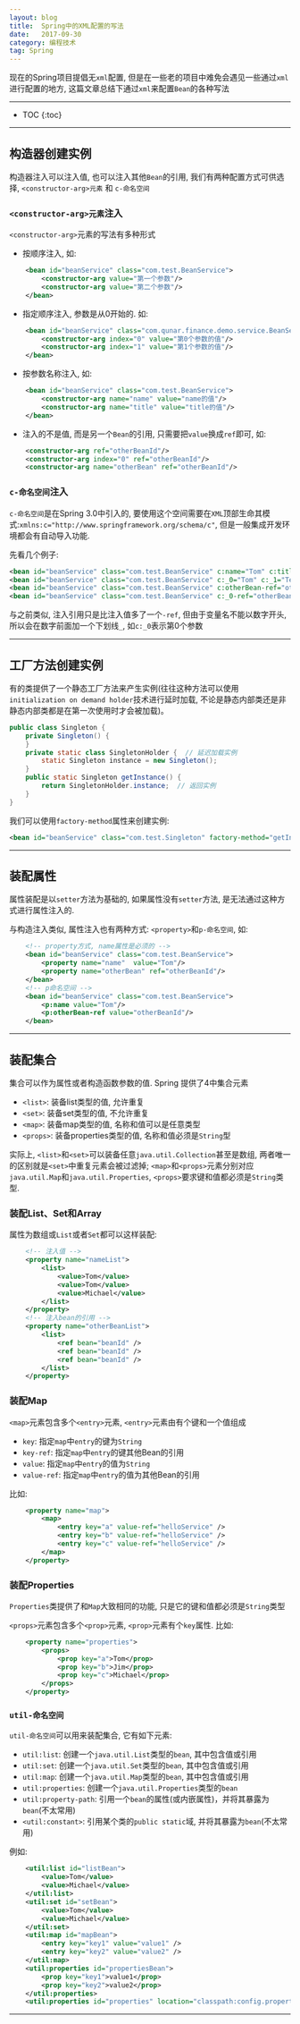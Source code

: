 ```yaml
---
layout: blog
title:  Spring中的XML配置的写法
date:   2017-09-30
category: 编程技术
tag: Spring
---
```


现在的Spring项目提倡无`xml`配置, 但是在一些老的项目中难免会遇见一些通过`xml`进行配置的地方, 这篇文章总结下通过`xml`来配置`Bean`的各种写法

*****

* TOC
{:toc}

*****

## 构造器创建实例
构造器注入可以注入值, 也可以注入其他`Bean`的引用, 我们有两种配置方式可供选择, `<constructor-arg>元素` 和 `c-命名空间`

### `<constructor-arg>元素`注入
`<constructor-arg>`元素的写法有多种形式

* 按顺序注入, 如:

~~~xml
    <bean id="beanService" class="com.test.BeanService">
        <constructor-arg value="第一个参数"/>
        <constructor-arg value="第二个参数"/>
    </bean>
~~~

* 指定顺序注入, 参数是从0开始的. 如:

~~~xml
    <bean id="beanService" class="com.qunar.finance.demo.service.BeanService">
        <constructor-arg index="0" value="第0个参数的值"/>
        <constructor-arg index="1" value="第1个参数的值"/>
    </bean>
~~~

* 按参数名称注入, 如:

~~~xml
    <bean id="beanService" class="com.test.BeanService">
        <constructor-arg name="name" value="name的值"/>
        <constructor-arg name="title" value="title的值"/>
    </bean>
~~~

* 注入的不是值, 而是另一个`Bean`的引用, 只需要把`value`换成`ref`即可, 如:

~~~xml
    <constructor-arg ref="otherBeanId"/>
    <constructor-arg index="0" ref="otherBeanId"/>
    <constructor-arg name="otherBean" ref="otherBeanId"/>
~~~

### `c-命名空间`注入
`c-命名空间`是在Spring 3.0中引入的, 要使用这个空间需要在`XML`顶部生命其模式:`xmlns:c="http://www.springframework.org/schema/c"`, 但是一般集成开发环境都会有自动导入功能.

先看几个例子:

~~~xml
<bean id="beanService" class="com.test.BeanService" c:name="Tom" c:title="TestTitle" />
<bean id="beanService" class="com.test.BeanService" c:_0="Tom" c:_1="TestTitle" />
<bean id="beanService" class="com.test.BeanService" c:otherBean-ref="otherBeanId" />
<bean id="beanService" class="com.test.BeanService" c:_0-ref="otherBeanId" />
~~~

与之前类似, 注入引用只是比注入值多了一个`-ref`, 但由于变量名不能以数字开头, 所以会在数字前面加一个下划线`_`, 如`c:_0`表示第0个参数

*****

## 工厂方法创建实例
有的类提供了一个静态工厂方法来产生实例(往往这种方法可以使用`initialization on demand holder`技术进行延时加载, 不论是静态内部类还是非静态内部类都是在第一次使用时才会被加载)。

~~~java
public class Singleton {
    private Singleton() {
    }
    private static class SingletonHolder {  // 延迟加载实例
        static Singleton instance = new Singleton();
    }
    public static Singleton getInstance() {
        return SingletonHolder.instance;  // 返回实例
    }
}
~~~

我们可以使用`factory-method`属性来创建实例:

~~~xml
<bean id="beanService" class="com.test.Singleton" factory-method="getInstance" />
~~~

*****

## 装配属性
属性装配是以`setter`方法为基础的, 如果属性没有`setter`方法, 是无法通过这种方式进行属性注入的.

与构造注入类似, 属性注入也有两种方式: `<property>`和`p-命名空间`, 如:

~~~xml
    <!-- property方式, name属性是必须的 -->
    <bean id="beanService" class="com.test.BeanService">
        <property name="name"  value="Tom"/>
        <property name="otherBean" ref="otherBeanId"/>
    </bean>
    <!-- p命名空间 -->
    <bean id="beanService" class="com.test.BeanService">
        <p:name value="Tom"/>
        <p:otherBean-ref value="otherBeanId"/>
    </bean>
~~~

*****

## 装配集合
集合可以作为属性或者构造函数参数的值. Spring 提供了4中集合元素

* `<list>`: 装备list类型的值, 允许重复
* `<set>`: 装备set类型的值, 不允许重复
* `<map>`: 装备map类型的值, 名称和值可以是任意类型
* `<props>`: 装备properties类型的值, 名称和值必须是`String`型

实际上, `<list>`和`<set>`可以装备任意`java.util.Collection`甚至是数组, 两者唯一的区别就是`<set>`中重复元素会被过滤掉; `<map>`和`<props>`元素分别对应`java.util.Map`和`java.util.Properties`, `<props>`要求键和值都必须是`String`类型.

### 装配List、Set和Array
属性为数组或`List`或者`Set`都可以这样装配:

~~~xml
    <!-- 注入值 -->
    <property name="nameList">
        <list>
            <value>Tom</value>
            <value>Tom</value>
            <value>Michael</value>
        </list>
    </property>
    <!-- 注入bean的引用 -->
    <property name="otherBeanList">
        <list>
            <ref bean="beanId" />
            <ref bean="beanId" />
            <ref bean="beanId" />
        </list>
    </property>
~~~

### 装配Map

`<map>`元素包含多个`<entry>`元素, `<entry>`元素由有个键和一个值组成

* `key`: 指定`map`中`entry`的键为`String`
* `key-ref`: 指定`map`中`entry`的键其他Bean的引用
* `value`: 指定`map`中`entry`的值为`String`
* `value-ref`: 指定`map`中`entry`的值为其他Bean的引用

比如:

~~~xml
    <property name="map">
        <map>
            <entry key="a" value-ref="helloService" />
            <entry key="b" value-ref="helloService" />
            <entry key="c" value-ref="helloService" />
        </map>
    </property>
~~~

### 装配Properties
`Properties`类提供了和`Map`大致相同的功能, 只是它的键和值都必须是`String`类型

`<props>`元素包含多个`<prop>`元素, `<prop>`元素有个`key`属性. 比如:

~~~xml
    <property name="properties">
        <props>
            <prop key="a">Tom</prop>
            <prop key="b">Jim</prop>
            <prop key="c">Michael</prop>
        </props>
    </property>
~~~

### `util-命名空间`
`util-命名空间`可以用来装配集合,  它有如下元素:

* `util:list`: 创建一个`java.util.List`类型的`bean`, 其中包含值或引用
* `util:set`: 创建一个`java.util.Set`类型的`bean`, 其中包含值或引用
* `util:map`: 创建一个`java.util.Map`类型的`bean`, 其中包含值或引用
* `util:properties`: 创建一个`java.util.Properties`类型的`bean`
* `util:property-path`: 引用一个`bean`的属性(或内嵌属性)，并将其暴露为`bean`(不太常用)
* `<util:constant>`: 引用某个类的`public static`域, 并将其暴露为`bean`(不太常用)

例如:

~~~xml
    <util:list id="listBean">
        <value>Tom</value>
        <value>Michael</value>
    </util:list>
    <util:set id="setBean">
        <value>Tom</value>
        <value>Michael</value>
    </util:set>
    <util:map id="mapBean">
        <entry key="key1" value="value1" />
        <entry key="key2" value="value2" />
    </util:map>
    <util:properties id="propertiesBean">
        <prop key="key1">value1</prop>
        <prop key="key2">value2</prop>
    </util:properties>
    <util:properties id="properties" location="classpath:config.properties" />
~~~

*****

